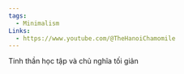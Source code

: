 ```yaml
---
tags:
  - Minimalism
Links:
  - https://www.youtube.com/@TheHanoiChamomile
---
```

Tinh thần học tập và chủ nghĩa tối giản